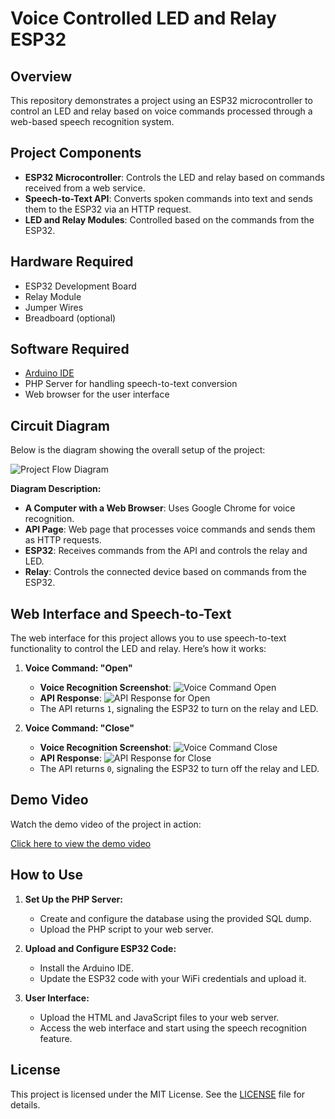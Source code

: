 # Voice Controlled LED and Relay ESP32

## Overview

This repository demonstrates a project using an ESP32 microcontroller to control an LED and relay based on voice commands processed through a web-based speech recognition system.

## Project Components

- **ESP32 Microcontroller**: Controls the LED and relay based on commands received from a web service.
- **Speech-to-Text API**: Converts spoken commands into text and sends them to the ESP32 via an HTTP request.
- **LED and Relay Modules**: Controlled based on the commands from the ESP32.
## Hardware Required

- ESP32 Development Board
- Relay Module
- Jumper Wires
- Breadboard (optional)

## Software Required

- [Arduino IDE](https://www.arduino.cc/en/software)
- PHP Server for handling speech-to-text conversion
- Web browser for the user interface
  
## Circuit Diagram

Below is the diagram showing the overall setup of the project:

![Project Flow Diagram](https://github.com/shathalshehri/Voice_Controlled_LED_and_Relay_ESP32/blob/main/application.png)

**Diagram Description:**
- **A Computer with a Web Browser**: Uses Google Chrome for voice recognition.
- **API Page**: Web page that processes voice commands and sends them as HTTP requests.
- **ESP32**: Receives commands from the API and controls the relay and LED.
- **Relay**: Controls the connected device based on commands from the ESP32.

## Web Interface and Speech-to-Text

The web interface for this project allows you to use speech-to-text functionality to control the LED and relay. Here’s how it works:

1. **Voice Command: "Open"**
   - **Voice Recognition Screenshot**: 
     ![Voice Command Open](https://github.com/shathalshehri/Voice_Controlled_LED_and_Relay_ESP32/blob/main/VoiceRecog-open.png)
   - **API Response**: 
     ![API Response for Open](https://github.com/shathalshehri/Voice_Controlled_LED_and_Relay_ESP32/blob/main/API-1.png)
   - The API returns `1`, signaling the ESP32 to turn on the relay and LED.

2. **Voice Command: "Close"**
   - **Voice Recognition Screenshot**: 
     ![Voice Command Close](https://github.com/shathalshehri/Voice_Controlled_LED_and_Relay_ESP32/blob/main/VoiceRecog-close.png)
   - **API Response**: 
     ![API Response for Close](https://github.com/shathalshehri/Voice_Controlled_LED_and_Relay_ESP32/blob/main/API0.png)
   - The API returns `0`, signaling the ESP32 to turn off the relay and LED.

## Demo Video

Watch the demo video of the project in action:

[Click here to view the demo video](https://drive.google.com/file/d/1UB3mt-bV5alMFO0D3y7VS1I3aJXT1VKC/view?usp=sharing)

## How to Use

1. **Set Up the PHP Server:**
   - Create and configure the database using the provided SQL dump.
   - Upload the PHP script to your web server.

2. **Upload and Configure ESP32 Code:**
   - Install the Arduino IDE.
   - Update the ESP32 code with your WiFi credentials and upload it.

3. **User Interface:**
   - Upload the HTML and JavaScript files to your web server.
   - Access the web interface and start using the speech recognition feature.

## License

This project is licensed under the MIT License. See the [LICENSE](LICENSE) file for details.
